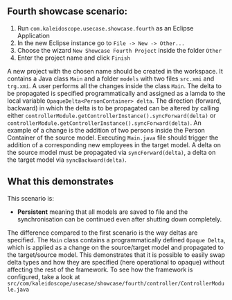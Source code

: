 ## Fourth showcase scenario:

1. Run `com.kaleidoscope.usecase.showcase.fourth` as an Eclipse Application
2. In the new Eclipse instance go to `File -> New -> Other...`
3. Choose the wizard `New Showcase Fourth Project` inside the folder `Other`
4. Enter the project name and click `Finish`

A new project with the chosen name should be created in the workspace. 
It contains a Java class `Main` and a folder `models` with two files `src.xmi` and `trg.xmi`.
A user performs all the changes inside the class `Main`. The delta to be propagated is specified programmatically and assigned as a lamda to the local variable `OpaqueDelta<PersonContainer> delta`.
The direction (forward, backward) in which the delta is to be propagated can be altered by calling either `controllerModule.getControllerInstance().syncForward(delta)` or 
`controllerModule.getControllerInstance().syncForward(delta)`. 
An example of a change is the addition of two persons inside the Person Container of the source model.
Executing `Main.java` file should trigger the addition of a corresponding new employees in the target model.
A delta on the source model must be propagated via `syncForward(delta)`, a delta on the target model via `syncBackward(delta)`.

## What this demonstrates

This scenario is:
- __Persistent__ meaning that all models are saved to file and the synchronisation can be continued even after shutting down completely.

The difference compared to the first scenario is the way deltas are specified.
The `Main` class contains a programmatically defined `Opaque Delta`, which is applied as a change on the source/target model and propagated to the target/source model. 
This demonstrates that it is possible to easily swap delta types and how they are specified (here operational to opaque) without affecting the rest of the framework. 
To see how the framework is configured, take a look at `src/com/kaleidoscope/usecase/showcase/fourth/controller/ControllerModule.java`
